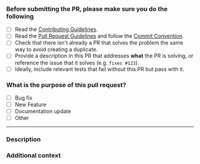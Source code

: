 <!-- Thank you for contributing! -->

### Before submitting the PR, please make sure you do the following

- [ ] Read the [Contributing Guidelines](https://github.com/vitejs/vite/blob/main/.github/contributing.md).
- [ ] Read the [Pull Request Guidelines](https://github.com/vitejs/vite/blob/main/.github/contributing.md#pull-request-guidelines) and follow the [Commit Convention](https://github.com/vitejs/vite/blob/main/.github/commit-convention.md).
- [ ] Check that there isn't already a PR that solves the problem the same way to avoid creating a duplicate.
- [ ] Provide a description in this PR that addresses **what** the PR is solving, or reference the issue that it solves (e.g. `fixes #123`).
- [ ] Ideally, include relevant tests that fail without this PR but pass with it.

### What is the purpose of this pull request? <!-- (put an "X" next to an item) -->

- [ ] Bug fix
- [ ] New Feature
- [ ] Documentation update
- [ ] Other

---

### Description

<!-- Please insert your description here and provide especially info about the "what" this PR is solving -->

### Additional context

<!-- e.g. is there anything you'd like reviewers to focus on? -->
